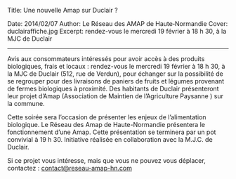 Title: Une nouvelle Amap sur Duclair ?

Date: 2014/02/07
Author: Le Réseau des AMAP de Haute&#x2011;Normandie
Cover: duclairaffiche.jpg
Excerpt: rendez-vous le mercredi 19 février à 18 h 30, à la MJC de Duclair 

---

Avis aux consommateurs intéressés pour avoir accès à des produits biologiques, frais et locaux : rendez-vous le mercredi 19 février à 18 h 30, à la MJC de Duclair (512, rue de Verdun), pour échanger sur la possibilité de se regrouper pour des livraisons de paniers de fruits et légumes provenant de fermes biologiques à proximité. Des habitants de Duclair présenteront leur projet d’Amap (Association de Maintien de l’Agriculture Paysanne ) sur la commune. 

Cette soirée sera l’occasion de présenter les enjeux de l’alimentation biologique. Le Réseau des Amap de Haute-Normandie présentera le fonctionnement d’une Amap. Cette présentation se terminera par un pot convivial à 19 h 30.
Initiative réalisée en collaboration avec la M.J.C. de Duclair.

Si ce projet vous intéresse, mais que vous ne pouvez vous déplacer, contactez : contact@reseau-amap-hn.com

